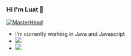 ### Hi I'm Luat 👋

[![MasterHead](https://1dayofdeveloper.files.wordpress.com/2021/09/screen-shot-2021-09-16-at-23.50.30.png)](https://github.com/luatpt)
- I’m currently working in Java and Javascript 
- ![](https://github-readme-stats.vercel.app/api/top-langs/?username=luatpt&hide=tsql&layout=compact)
- ![](https://komarev.com/ghpvc/?username=luatpt&color=green)
